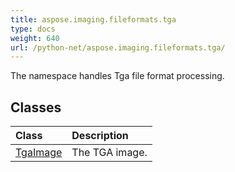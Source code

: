 ```yaml
---
title: aspose.imaging.fileformats.tga
type: docs
weight: 640
url: /python-net/aspose.imaging.fileformats.tga/
---
```



The namespace handles Tga file format processing.

## **Classes**
|**Class**|**Description**|
| :- | :- |
|[TgaImage](/imaging/python-net/aspose.imaging.fileformats.tga/tgaimage/)|The TGA image.|
